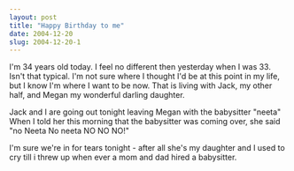```yaml
---
layout: post
title: "Happy Birthday to me"
date: 2004-12-20
slug: 2004-12-20-1
---
```


I&apos;m 34 years old today.  I feel no different then yesterday when I was 33.  Isn&apos;t that typical.  I&apos;m not sure where I thought I&apos;d be at this point in my life, but I know I&apos;m where I want to be now.  That is living with Jack, my other half, and Megan my wonderful darling daughter. 

Jack and I are going out tonight leaving Megan with the babysitter &quot;neeta&quot;  When I told her this morning that the babysitter was coming over, she said &quot;no Neeta No neeta NO NO NO!&quot;  

I&apos;m sure we&apos;re in for tears tonight - after all she&apos;s my daughter and I used to cry till i threw up when ever a mom and dad hired a babysitter.

